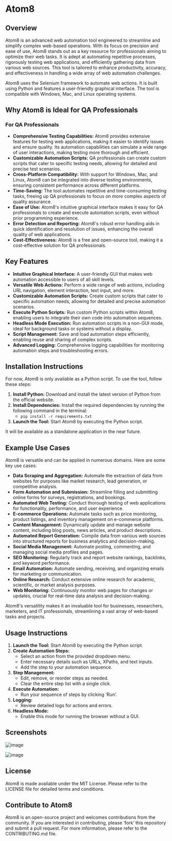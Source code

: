 # Atom8

## Overview

Atom8 is an advanced web automation tool engineered to streamline and simplify complex web-based operations. With its focus on precision and ease of use, Atom8 stands out as a key resource for professionals aiming to optimize their web tasks. It is adept at automating repetitive processes, rigorously testing web applications, and efficiently gathering data from various web sources. This tool is tailored to enhance productivity, accuracy, and effectiveness in handling a wide array of web automation challenges.

Atom8 uses the Selenium framework to automate web actions. It is built using Python and features a user-friendly graphical interface. The tool is compatible with Windows, Mac, and Linux operating systems.

## Why Atom8 is Ideal for QA Professionals

### For QA Professionals
- **Comprehensive Testing Capabilities:** Atom8 provides extensive features for testing web applications, making it easier to identify issues and ensure quality. Its automation capabilities can simulate a wide range of user interactions, making testing more thorough and efficient.
- **Customizable Automation Scripts:** QA professionals can create custom scripts that cater to specific testing needs, allowing for detailed and precise test scenarios.
- **Cross-Platform Compatibility:** With support for Windows, Mac, and Linux, Atom8 can be integrated into diverse testing environments, ensuring consistent performance across different platforms.
- **Time-Saving:** The tool automates repetitive and time-consuming testing tasks, freeing up QA professionals to focus on more complex aspects of quality assurance.
- **Ease of Use:** Atom8's intuitive graphical interface makes it easy for QA professionals to create and execute automation scripts, even without prior programming experience.
- **Error Detection and Reporting:** Atom8's robust error handling aids in quick identification and resolution of issues, enhancing the overall quality of web applications.
- **Cost-Effectiveness:** Atom8 is a free and open-source tool, making it a cost-effective solution for QA professionals.

## Key Features

- **Intuitive Graphical Interface:** A user-friendly GUI that makes web automation accessible to users of all skill levels.
- **Versatile Web Actions:** Perform a wide range of web actions, including URL navigation, element interaction, text input, and more.
- **Customizable Automation Scripts:** Create custom scripts that cater to specific automation needs, allowing for detailed and precise automation scenarios.
- **Execute Python Scripts:** Run custom Python scripts within Atom8, enabling users to integrate their own code into automation sequences.
- **Headless Mode Execution:** Run automation scripts in a non-GUI mode, ideal for background tasks or systems without a display.
- **Script Management:** Save and load automation steps efficiently, enabling reuse and sharing of complex scripts.
- **Advanced Logging:** Comprehensive logging capabilities for monitoring automation steps and troubleshooting errors.

## Installation Instructions

For now, Atom8 is only available as a Python script. To use the tool, follow these steps:

1. **Install Python:** Download and install the latest version of Python from the official website.
2. **Install Dependencies:** Install the required dependencies by running the following command in the terminal:
   - `pip install -r requirements.txt`
3. **Launch the Tool:** Start Atom8 by executing the Python script.

It will be available as a standalone application in the near future.

## Example Use Cases
Atom8 is versatile and can be applied in numerous domains. Here are some key use cases:

- **Data Scraping and Aggregation:** Automate the extraction of data from websites for purposes like market research, lead generation, or competitive analysis.
- **Form Automation and Submission:** Streamline filling and submitting online forms for surveys, registrations, and bookings.
- **Automated Web Testing:** Conduct thorough testing of web applications for functionality, performance, and user experience.
- **E-commerce Operations:** Automate tasks such as price monitoring, product listings, and inventory management on e-commerce platforms.
- **Content Management:** Dynamically update and manage website content, including blog posts, news articles, and product descriptions.
- **Automated Report Generation:** Compile data from various web sources into structured reports for business analytics and decision-making.
- **Social Media Management:** Automate posting, commenting, and managing social media profiles and pages.
- **SEO Monitoring:** Regularly track and report website rankings, backlinks, and keyword performance.
- **Email Automation:** Automate sending, receiving, and organizing emails for marketing or communication.
- **Online Research:** Conduct extensive online research for academic, scientific, or market analysis purposes.
- **Web Monitoring:** Continuously monitor web pages for changes or updates, crucial for real-time data analysis and decision-making.

Atom8's versatility makes it an invaluable tool for businesses, researchers, marketers, and IT professionals, streamlining a vast array of web-based tasks and projects.

## Usage Instructions

1. **Launch the Tool:** Start Atom8 by executing the Python script.
2. **Create Automation Steps:**
   - Select an action from the provided dropdown menu.
   - Enter necessary details such as URLs, XPaths, and text inputs.
   - Add the step to your automation sequence.
3. **Step Management:**
   - Edit, remove, or reorder steps as needed.
   - Clear the entire step list with a single click.
4. **Execute Automation:**
   - Run your sequence of steps by clicking 'Run'.
5. **Logging:**
   - Review detailed logs for actions and errors.
6. **Headless Mode:**
   - Enable this mode for running the browser without a GUI.

## Screenshots

![image](https://github.com/Dcohen52/Atom8/assets/26333525/1a9830ad-37d8-4002-8510-a1987dcc7ce3)

![image](https://github.com/Dcohen52/Atom8/assets/26333525/b8b0be59-36ea-4bd3-aebd-cb68374e7334)





## License

Atom8 is made available under the MIT License. Please refer to the LICENSE file for detailed terms and conditions.

## Contribute to Atom8

Atom8 is an open-source project and welcomes contributions from the community. If you are interested in contributing, please ‘fork’ this repository and submit a pull request. For more information, please refer to the CONTRIBUTING.md file.
